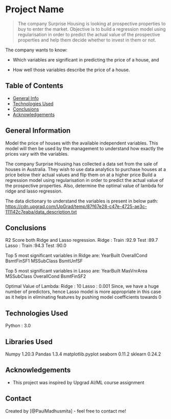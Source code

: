 # Project Name
> The company Surprise Housing is looking at prospective properties to buy to enter the market. Objective is to build a regression model using regularisation in order to predict the actual value of the prospective properties and help them decide whether to invest in them or not.

The company wants to know:

 * Which variables are significant in predicting the price of a house, and

 * How well those variables describe the price of a house.


## Table of Contents
* [General Info](#general-information)
* [Technologies Used](#technologies-used)
* [Conclusions](#conclusions)
* [Acknowledgements](#acknowledgements)


## General Information

Model the price of houses with the available independent variables. This model will then be used by the management to understand how exactly the prices vary with the variables.

The company Surprise Housing has collected a data set from the sale of houses in Australia. They wish to use data analytics to purchase houses at a price below their actual values and flip them on at a higher price
Build a regression model using regularisation in order to predict the actual value of the prospective properties. 
Also, determine the optimal value of lambda for ridge and lasso regression.

The data dictionary to understand the variables is present in below path:
https://cdn.upgrad.com/UpGrad/temp/87f67e28-c47e-4725-ae3c-111142c7eaba/data_description.txt

## Conclusions

R2 Score both Ridge and Lasso regression.
Ridge : Train :92.9 Test :89.7
Lasso : Train :94.3 Test :90.0

Top 5 most significant variables in Ridge are:
YearBuilt
OverallCond
BsmtFinSF1
MSSubClass
BsmtUnfSF

Top 5 most significant variables in Lasso are:
YearBuilt
MasVnrArea
MSSubClass
OverallCond
BsmtFinSF2

Optimal Value of Lambda:
Ridge : 10
Lasso : 0.001
Since, we have a huge number of predictors, hence Lasso model is more appropriate in this case as it helps in eliminating features by pushing model coefficients towards 0

## Technologies Used
Python : 3.0

## Libraries Used
Numpy 1.20.3
Pandas  1.3.4
matplotlib.pyplot
seaborn 0.11.2
sklearn  0.24.2


## Acknowledgements

- This project was inspired by Upgrad AI/ML course assignment

## Contact
Created by [@PaulMadhusmita] - feel free to contact me!

